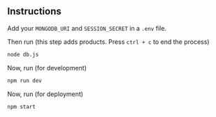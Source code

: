 ## Instructions

Add your `MONGODB_URI` and `SESSION_SECRET` in a `.env` file.

Then run (this step adds products. Press `ctrl + c` to end the process)

```bash
node db.js
```

Now, run (for development)

```bash
npm run dev
```

Now, run (for deployment)

```bash
npm start
```
